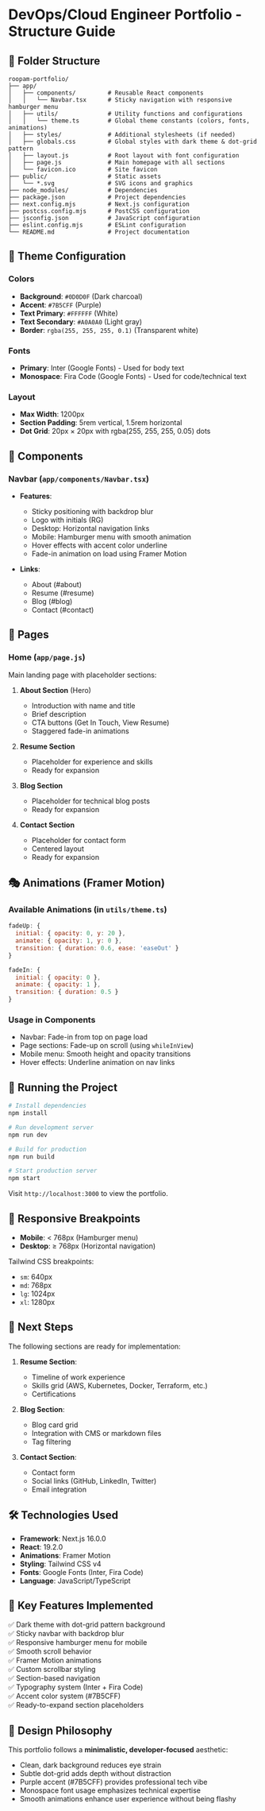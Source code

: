 # DevOps/Cloud Engineer Portfolio - Structure Guide

## 📁 Folder Structure

```
roopam-portfolio/
├── app/
│   ├── components/         # Reusable React components
│   │   └── Navbar.tsx      # Sticky navigation with responsive hamburger menu
│   ├── utils/              # Utility functions and configurations
│   │   └── theme.ts        # Global theme constants (colors, fonts, animations)
│   ├── styles/             # Additional stylesheets (if needed)
│   ├── globals.css         # Global styles with dark theme & dot-grid pattern
│   ├── layout.js           # Root layout with font configuration
│   ├── page.js             # Main homepage with all sections
│   └── favicon.ico         # Site favicon
├── public/                 # Static assets
│   └── *.svg               # SVG icons and graphics
├── node_modules/           # Dependencies
├── package.json            # Project dependencies
├── next.config.mjs         # Next.js configuration
├── postcss.config.mjs      # PostCSS configuration
├── jsconfig.json           # JavaScript configuration
├── eslint.config.mjs       # ESLint configuration
└── README.md               # Project documentation
```

## 🎨 Theme Configuration

### Colors
- **Background**: `#0D0D0F` (Dark charcoal)
- **Accent**: `#7B5CFF` (Purple)
- **Text Primary**: `#FFFFFF` (White)
- **Text Secondary**: `#A0A0A0` (Light gray)
- **Border**: `rgba(255, 255, 255, 0.1)` (Transparent white)

### Fonts
- **Primary**: Inter (Google Fonts) - Used for body text
- **Monospace**: Fira Code (Google Fonts) - Used for code/technical text

### Layout
- **Max Width**: 1200px
- **Section Padding**: 5rem vertical, 1.5rem horizontal
- **Dot Grid**: 20px × 20px with rgba(255, 255, 255, 0.05) dots

## 🧩 Components

### Navbar (`app/components/Navbar.tsx`)
- **Features**:
  - Sticky positioning with backdrop blur
  - Logo with initials (RG)
  - Desktop: Horizontal navigation links
  - Mobile: Hamburger menu with smooth animation
  - Hover effects with accent color underline
  - Fade-in animation on load using Framer Motion
  
- **Links**:
  - About (#about)
  - Resume (#resume)
  - Blog (#blog)
  - Contact (#contact)

## 📄 Pages

### Home (`app/page.js`)
Main landing page with placeholder sections:

1. **About Section** (Hero)
   - Introduction with name and title
   - Brief description
   - CTA buttons (Get In Touch, View Resume)
   - Staggered fade-in animations

2. **Resume Section**
   - Placeholder for experience and skills
   - Ready for expansion

3. **Blog Section**
   - Placeholder for technical blog posts
   - Ready for expansion

4. **Contact Section**
   - Placeholder for contact form
   - Centered layout
   - Ready for expansion

## 🎭 Animations (Framer Motion)

### Available Animations (in `utils/theme.ts`)
```javascript
fadeUp: {
  initial: { opacity: 0, y: 20 },
  animate: { opacity: 1, y: 0 },
  transition: { duration: 0.6, ease: 'easeOut' }
}

fadeIn: {
  initial: { opacity: 0 },
  animate: { opacity: 1 },
  transition: { duration: 0.5 }
}
```

### Usage in Components
- Navbar: Fade-in from top on page load
- Page sections: Fade-up on scroll (using `whileInView`)
- Mobile menu: Smooth height and opacity transitions
- Hover effects: Underline animation on nav links

## 🚀 Running the Project

```bash
# Install dependencies
npm install

# Run development server
npm run dev

# Build for production
npm run build

# Start production server
npm start
```

Visit `http://localhost:3000` to view the portfolio.

## 📱 Responsive Breakpoints

- **Mobile**: < 768px (Hamburger menu)
- **Desktop**: ≥ 768px (Horizontal navigation)

Tailwind CSS breakpoints:
- `sm`: 640px
- `md`: 768px
- `lg`: 1024px
- `xl`: 1280px

## 🎯 Next Steps

The following sections are ready for implementation:

1. **Resume Section**:
   - Timeline of work experience
   - Skills grid (AWS, Kubernetes, Docker, Terraform, etc.)
   - Certifications

2. **Blog Section**:
   - Blog card grid
   - Integration with CMS or markdown files
   - Tag filtering

3. **Contact Section**:
   - Contact form
   - Social links (GitHub, LinkedIn, Twitter)
   - Email integration

## 🛠️ Technologies Used

- **Framework**: Next.js 16.0.0
- **React**: 19.2.0
- **Animations**: Framer Motion
- **Styling**: Tailwind CSS v4
- **Fonts**: Google Fonts (Inter, Fira Code)
- **Language**: JavaScript/TypeScript

## 📝 Key Features Implemented

✅ Dark theme with dot-grid pattern background  
✅ Sticky navbar with backdrop blur  
✅ Responsive hamburger menu for mobile  
✅ Smooth scroll behavior  
✅ Framer Motion animations  
✅ Custom scrollbar styling  
✅ Section-based navigation  
✅ Typography system (Inter + Fira Code)  
✅ Accent color system (#7B5CFF)  
✅ Ready-to-expand section placeholders  

## 🎨 Design Philosophy

This portfolio follows a **minimalistic, developer-focused** aesthetic:
- Clean, dark background reduces eye strain
- Subtle dot-grid adds depth without distraction
- Purple accent (#7B5CFF) provides professional tech vibe
- Monospace font usage emphasizes technical expertise
- Smooth animations enhance user experience without being flashy

